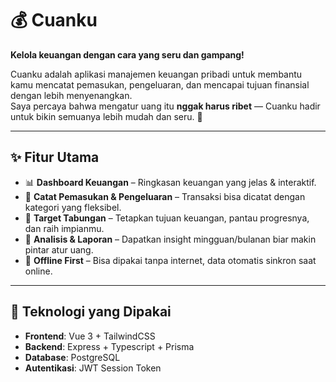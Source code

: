 # 💰 Cuanku

**Kelola keuangan dengan cara yang seru dan gampang!**

Cuanku adalah aplikasi manajemen keuangan pribadi untuk membantu kamu mencatat pemasukan, pengeluaran, dan mencapai tujuan finansial dengan lebih menyenangkan.  
Saya percaya bahwa mengatur uang itu **nggak harus ribet** — Cuanku hadir untuk bikin semuanya lebih mudah dan seru. 🚀

---

## ✨ Fitur Utama

- 📊 **Dashboard Keuangan** – Ringkasan keuangan yang jelas & interaktif.
- 📝 **Catat Pemasukan & Pengeluaran** – Transaksi bisa dicatat dengan kategori yang fleksibel.
- 🎯 **Target Tabungan** – Tetapkan tujuan keuangan, pantau progresnya, dan raih impianmu.
- 🔎 **Analisis & Laporan** – Dapatkan insight mingguan/bulanan biar makin pintar atur uang.
- 🔄 **Offline First** – Bisa dipakai tanpa internet, data otomatis sinkron saat online.

---

## 🚀 Teknologi yang Dipakai

- **Frontend**: Vue 3 + TailwindCSS
- **Backend**: Express + Typescript + Prisma
- **Database**: PostgreSQL
- **Autentikasi**: JWT Session Token

